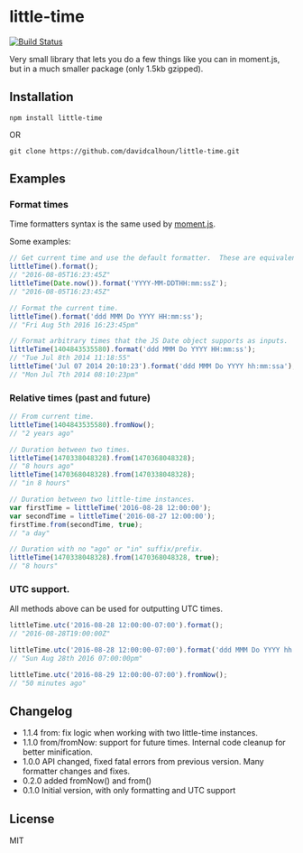 # little-time
[![Build Status](https://travis-ci.org/davidcalhoun/little-time.svg?branch=master)](https://travis-ci.org/davidcalhoun/little-time)

Very small library that lets you do a few things like you can in moment.js, but in a much smaller package (only 1.5kb gzipped).

## Installation

`npm install little-time`

OR

`git clone https://github.com/davidcalhoun/little-time.git`


## Examples

### Format times
Time formatters syntax is the same used by [moment.js](http://momentjs.com/docs/#/displaying/format/).

Some examples:

```js
// Get current time and use the default formatter.  These are equivalent:
littleTime().format();
// "2016-08-05T16:23:45Z"
littleTime(Date.now()).format('YYYY-MM-DDTHH:mm:ssZ');
// "2016-08-05T16:23:45Z"

// Format the current time.
littleTime().format('ddd MMM Do YYYY HH:mm:ss');
// "Fri Aug 5th 2016 16:23:45pm"

// Format arbitrary times that the JS Date object supports as inputs.
littleTime(1404843535580).format('ddd MMM Do YYYY HH:mm:ss');
// "Tue Jul 8th 2014 11:18:55"
littleTime('Jul 07 2014 20:10:23').format('ddd MMM Do YYYY hh:mm:ssa');
// "Mon Jul 7th 2014 08:10:23pm"
```

### Relative times (past and future)
```js
// From current time.
littleTime(1404843535580).fromNow();
// "2 years ago"

// Duration between two times.
littleTime(1470338048328).from(1470368048328);
// "8 hours ago"
littleTime(1470368048328).from(1470338048328);
// "in 8 hours"

// Duration between two little-time instances.
var firstTime = littleTime('2016-08-28 12:00:00');
var secondTime = littleTime('2016-08-27 12:00:00');
firstTime.from(secondTime, true);
// "a day"

// Duration with no "ago" or "in" suffix/prefix.
littleTime(1470338048328).from(1470368048328, true);
// "8 hours"
```

### UTC support.
All methods above can be used for outputting UTC times.
```js
littleTime.utc('2016-08-28 12:00:00-07:00').format();
// "2016-08-28T19:00:00Z"

littleTime.utc('2016-08-28 12:00:00-07:00').format('ddd MMM Do YYYY hh:mm:ssa');
// "Sun Aug 28th 2016 07:00:00pm"

littleTime.utc('2016-08-29 12:00:00-07:00').fromNow();
// "50 minutes ago"
```

## Changelog
* 1.1.4 from: fix logic when working with two little-time instances.
* 1.1.0 from/fromNow: support for future times.  Internal code cleanup for better minification.
* 1.0.0 API changed, fixed fatal errors from previous version.  Many formatter changes and fixes.
* 0.2.0 added fromNow() and from()
* 0.1.0 Initial version, with only formatting and UTC support

## License
MIT
